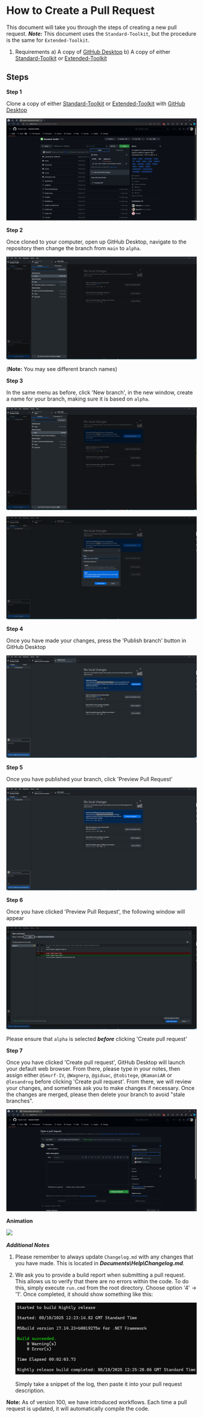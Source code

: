 # How to Create a Pull Request

This document will take you through the steps of creating a new pull request. ***Note:*** This document uses the `Standard-Toolkit`, but the procedure is the same for `Extended-Toolkit`.

1) Requirements
    a) A copy of [GitHub Desktop](https://desktop.github.com/)
    b) A copy of either [Standard-Toolkit](https://github.com/Krypton-Suite/Standard-Toolkit) or [Extended-Toolkit](https://github.com/Krypton-Suite/Extended-Toolkit)
    
 ## Steps
 
 **Step 1**
 
 Clone a copy of either [Standard-Toolkit](https://github.com/Krypton-Suite/Standard-Toolkit) or [Extended-Toolkit](https://github.com/Krypton-Suite/Extended-Toolkit) with [GitHub Desktop](https://desktop.github.com/)
 
![](Making%20a%20Pull%20Request/Step%201.png)
 
 **Step 2**
 
 Once cloned to your computer, open up GitHub Desktop, navigate to the repository then change the branch from `main` to `alpha`.
 
![](Making%20a%20Pull%20Request/Step%202.png)
 
 (**Note:** You may see different branch names)
 
 **Step 3**
 
 In the same menu as before, click 'New branch', in the new window, create a name for your branch, making sure it is based on `alpha`.
 
![](Making%20a%20Pull%20Request/Step%203a.png)

![](Making%20a%20Pull%20Request/Step%203b.png)
 
 **Step 4**
 
 Once you have made your changes, press the 'Publish branch' button in GitHub Desktop
 
![](Making%20a%20Pull%20Request/Step%204.png)
 
 **Step 5**
 
 Once you have published your branch, click 'Preview Pull Request'

![](Making%20a%20Pull%20Request/Step%205.png)

**Step 6**

Once you have clicked 'Preview Pull Request', the following window will appear

![](Making%20a%20Pull%20Request/Step%206.png)

Please ensure that `alpha` is selected ***before*** clicking 'Create pull request'

**Step 7**

Once you have clicked 'Create pull request', GitHub Desktop will launch your default web browser. From there, please type in your notes, then assign either `@Smurf-IV`, `@Wagnerp`, `@giduac`, `@tobitege`, `@KamaniAR` or `@lesandrog` before clicking 'Create pull request'. From there, we will review your changes, and sometimes ask you to make changes if necessary. Once the changes are merged, please then delete your branch to avoid "stale branches".

![](Making%20a%20Pull%20Request/Step%207.png)

**Animation**

![](https://github.com/Krypton-Suite/Documentation/blob/main/Assets/Miscellaneous/Making%20a%20Pull%20Request/Creating%20a%20pull%20request.gif?raw=true)

***Additional Notes***

1) Please remember to always update `Changelog.md` with any changes that you have made. This is located in ***Documents\Help\Changelog.md***.

2) We ask you to provide a build report when submitting a pull request. This allows us to verify that there are no errors within the code. To do this, simply execute `run.cmd` from the root directory. Choose option '4' -> '1'. Once completed, it should show something like this:
    
   ![](Making%20a%20Pull%20Request/Build%20Log%20Example.png)

   Simply take a snippet of the log, then paste it into your pull request description.
   
**Note:** As of version 100, we have introduced workflows. Each time a pull request is updated, it will automatically compile the code.
 